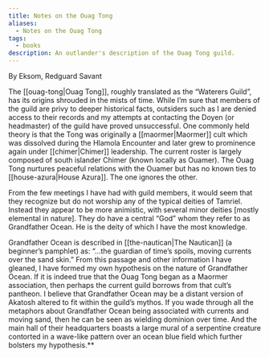 ```yaml
---
title: Notes on the Ouag Tong
aliases:
  - Notes on the Ouag Tong
tags:
  - books
description: An outlander's description of the Ouag Tong guild.
---
```

By Eksom, Redguard Savant

The [[ouag-tong|Ouag Tong]], roughly translated as the “Waterers Guild”, has its origins shrouded in the mists of time. While I’m sure that members of the guild are privy to deeper historical facts, outsiders such as I are denied access to their records and my attempts at contacting the Doyen (or headmaster) of the guild have proved unsuccessful. One commonly held theory is that the Tong was originally a [[maormer|Maormer]] cult which was dissolved during the Hlamola Encounter and later grew to prominence again under [[chimer|Chimer]] leadership. The current roster is largely composed of south islander Chimer (known locally as Ouamer). The Ouag Tong nurtures peaceful relations with the Ouamer but has no known ties to [[house-azura|House Azura]]. The one ignores the other.

From the few meetings I have had with guild members, it would seem that they recognize but do not worship any of the typical deities of Tamriel. Instead they appear to be more animistic, with several minor deities [mostly elemental in nature]. They do have a central “God” whom they refer to as Grandfather Ocean. He is the deity of which I have the most knowledge.

Grandfather Ocean is described in [[the-nautican|The Nautican]] (a beginner’s pamphlet) as: “…the guardian of time’s spoils, moving currents over the sand skin.” From this passage and other information I have gleaned, I have formed my own hypothesis on the nature of Grandfather Ocean. If it is indeed true that the Ouag Tong began as a Maormer association, then perhaps the current guild borrows from that cult’s pantheon. I believe that Grandfather Ocean may be a distant version of Akatosh altered to fit within the guild’s mythos. If you wade through all the metaphors about Grandfather Ocean being associated with currents and moving sand, then he can be seen as wielding dominion over time. And the main hall of their headquarters boasts a large mural of a serpentine creature contorted in a wave-like pattern over an ocean blue field which further bolsters my hypothesis.**